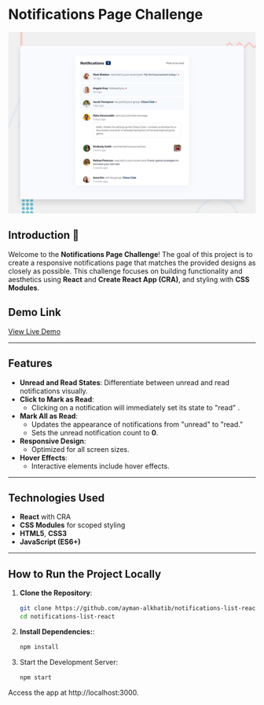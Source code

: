 # Notifications Page Challenge

![Preview](./design/desktop-preview.jpg)

## Introduction 👋

Welcome to the **Notifications Page Challenge**! The goal of this project is to create a responsive notifications page that matches the provided designs as closely as possible. This challenge focuses on building functionality and aesthetics using **React** and **Create React App (CRA)**, and styling with **CSS Modules**.

## Demo Link  
[View Live Demo](https://ayman-alkhatib.github.io/notifications-list-react/
)

---

## Features  
- **Unread and Read States**: Differentiate between unread and read notifications visually.
- **Click to Mark as Read**:  
  - Clicking on a notification will immediately set its state to "read" .  
- **Mark All as Read**:  
  - Updates the appearance of notifications from "unread" to "read."  
  - Sets the unread notification count to **0**.  
- **Responsive Design**:  
  - Optimized for all screen sizes.  
- **Hover Effects**:  
  - Interactive elements include hover effects.

---

## Technologies Used  
- **React** with CRA  
- **CSS Modules** for scoped styling  
- **HTML5**, **CSS3**  
- **JavaScript (ES6+)**  

---

## How to Run the Project Locally  
1. **Clone the Repository**:  
   ```bash
   git clone https://github.com/ayman-alkhatib/notifications-list-react.git
   cd notifications-list-react
2. **Install Dependencies:**:
   ```bash
   npm install
3. Start the Development Server:
   ```bash
   npm start
Access the app at http://localhost:3000. 
   
